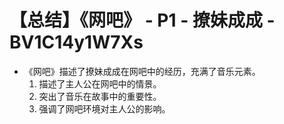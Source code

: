 # 【总结】《网吧》 - P1 - 撩妹成成 - BV1C14y1W7Xs

-   《网吧》描述了撩妹成成在网吧中的经历，充满了音乐元素。
    1.  描述了主人公在网吧中的情景。
    2.  突出了音乐在故事中的重要性。
    3.  强调了网吧环境对主人公的影响。